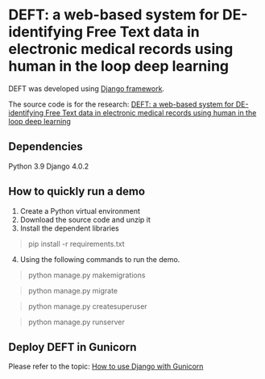 # DEFT: a web-based system for DE-identifying Free Text data in electronic medical records using human in the loop deep learning

DEFT was developed using [Django framework](https://www.djangoproject.com/).

The source code is for the research: [DEFT: a web-based system for DE-identifying Free Text data in electronic medical records using human in the loop deep learning]()

## Dependencies
Python 3.9
Django 4.0.2

## How to quickly run a demo
1. Create a Python virtual environment
2. Download the source code and unzip it
3. Install the dependent libraries
> pip install -r requirements.txt
4. Using the following commands to run the demo.
> python manage.py makemigrations

> python manage.py migrate

> python manage.py createsuperuser

> python manage.py runserver

## Deploy DEFT in Gunicorn
Please refer to the topic: [How to use Django with Gunicorn](https://docs.djangoproject.com/en/4.1/howto/deployment/wsgi/gunicorn/)

